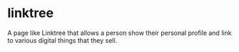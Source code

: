 # linktree
A page like Linktree that allows a person show their personal profile and link to various digital things that they sell.
